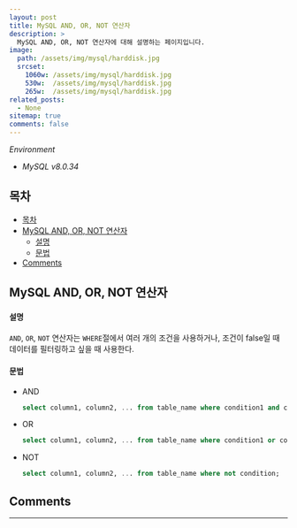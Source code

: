 ```yaml
---
layout: post
title: MySQL AND, OR, NOT 연산자
description: >
  MySQL AND, OR, NOT 연산자에 대해 설명하는 페이지입니다.
image: 
  path: /assets/img/mysql/harddisk.jpg
  srcset:
    1060w: /assets/img/mysql/harddisk.jpg
    530w:  /assets/img/mysql/harddisk.jpg
    265w:  /assets/img/mysql/harddisk.jpg
related_posts:
  - None
sitemap: true
comments: false
---
```

<i>Environment</i> 
- <i>MySQL v8.0.34</i>

## 목차
- [목차](#목차)
- [MySQL AND, OR, NOT 연산자](#mysql-and-or-not-연산자)
    - [설명](#설명)
    - [문법](#문법)
- [Comments](#comments)

## MySQL AND, OR, NOT 연산자

#### 설명
`AND`, `OR`, `NOT` 연산자는 `WHERE`절에서 여러 개의 조건을 사용하거나, 조건이 false일 때 데이터를 필터링하고 싶을 때 사용한다.

#### 문법
- AND
  ```sql
  select column1, column2, ... from table_name where condition1 and condition2 and condition3 ...;
  ```
- OR
  ```sql
  select column1, column2, ... from table_name where condition1 or condition2 ...;
  ```
- NOT
  ```sql
  select column1, column2, ... from table_name where not condition;
  ```

## Comments
<hr />
<script
  src="https://utteranc.es/client.js"
  repo="HyunJinNo/HyunJinNo.github.io"
  issue-term="pathname"
  theme="github-light"
  crossorigin="anonymous"
  async
></script>
